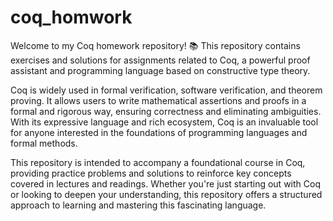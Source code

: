 # coq_homwork
Welcome to my Coq homework repository! 📚 This repository contains exercises and solutions for assignments related to Coq, a powerful proof assistant and programming language based on constructive type theory.

Coq is widely used in formal verification, software verification, and theorem proving. It allows users to write mathematical assertions and proofs in a formal and rigorous way, ensuring correctness and eliminating ambiguities. With its expressive language and rich ecosystem, Coq is an invaluable tool for anyone interested in the foundations of programming languages and formal methods.

This repository is intended to accompany a foundational course in Coq, providing practice problems and solutions to reinforce key concepts covered in lectures and readings. Whether you're just starting out with Coq or looking to deepen your understanding, this repository offers a structured approach to learning and mastering this fascinating language.
